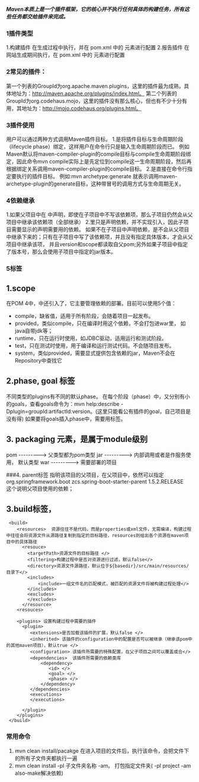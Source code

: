 ##### Maven本质上是一个插件框架，它的核心并不执行任何具体的构建任务，所有这些任务都交给插件来完成。

### 1插件类型
1.构建插件	在生成过程中执行，并在 pom.xml 中的<build/> 元素进行配置
2.报告插件	在网站生成期间执行，在 pom.xml 中的 <reporting/> 元素进行配置

### 2常见的插件：
第一个列表的GroupId为org.apache.maven.plugins，这里的插件最为成熟，具体地址为：http://maven.apache.org/plugins/index.html。
第二个列表的GroupId为org.codehaus.mojo，这里的插件没有那么核心，但也有不少十分有用，其地址为：http://mojo.codehaus.org/plugins.html。

### 3插件使用
用户可以通过两种方式调用Maven插件目标。
1.是将插件目标与生命周期阶段（lifecycle phase）绑定，这样用户在命令行只是输入生命周期阶段而已。
例如Maven默认将maven-compiler-plugin的compile目标与compile生命周期阶段绑定，因此命令mvn compile实际上是先定位到compile这一生命周期阶段，然后再根据绑定关系调用maven-compiler-plugin的compile目标。
2.是直接在命令行指定要执行的插件目标。
例如:mvn archetype:generate 就表示调用maven-archetype-plugin的generate目标，这种带冒号的调用方式与生命周期无关。

### 4依赖继承
1.如果父项目中在<dependencies> 中声明，即使在子项目中不写该依赖项，那么子项目仍然会从父项目中继承该依赖项（全部继承）
2.<dependencyManagement>里只是声明依赖，并不实现引入，因此子项目需要显示的声明需要用的依赖。
如果不在子项目中声明依赖，是不会从父项目中继承下来的；只有在子项目中写了该依赖项，并且没有指定具体版本，才会从父项目中继承该项，
并且version和scope都读取自父pom;另外如果子项目中指定了版本号，那么会使用子项目中指定的jar版本。

### 5标签
## 1.scope
在POM 4中，<dependency>中还引入了<scope>，它主要管理依赖的部署。目前<scope>可以使用5个值： 
* compile，缺省值，适用于所有阶段，会随着项目一起发布。 
* provided，类似compile，只在编译时用这个依赖，不会打包进war里， 如java自带jdk等； 
* runtime，只在运行时使用，如JDBC驱动，适用运行和测试阶段。 
* test，只在测试时使用，用于编译和运行测试代码。不会随项目发布。 
* system，类似provided，需要显式提供包含依赖的jar，Maven不会在Repository中查找它

## 2.phase, goal 标签
不同类型的plugins有不同的默认phase。
在每个阶段（phase）中，又分别有小的goals，查看goals命令为：mvn help:describe -Dplugin=groupId:artifactId:version。(这里只能看公有插件的goal，自己项目是没有得)
如果要将goals插入phase中，需要用<executions>标签。

## 3. packaging 元素，是属于module级别
<packaging>pom</packaging>   --------->   父类型都为pom类型
<packaging>jar</packaging>      --------->   内部调用或者是作服务使用， 默认类型
<packaging>war</packaging>    --------->   需要部署的项目

###4. parent标签
指明该项目的父项目，在父项目中，依然可以指定  
<parent>
		<groupId>org.springframework.boot</groupId>
		<artifactId>zcs.spring-boot-starter-parent</artifactId>
		<version>1.5.2.RELEASE</version>
		<relativePath/> <!-- lookup parent from repository -->
</parent>  
这个说明父项目使用的依赖；


## 3.build标签，
```
 <build>
    <resources>  资源往往不是代码，而是properties或xml文件，无需编译，构建过程中往往会将资源文件从源路径复制到指定的目标路径，resources则给出各个资源在maven项目中的具体路径
      <resouce>
        <targetPath>资源文件的目标路径 </>
        <filtering>构建过程中是否对资源进行过滤，默认false</>
        <directory>资源文件源路径，默认位于${basedir}/src/main/resources/目录下</>
        <includes>
            <include>一组文件名的匹配模式，被匹配的资源文件将被构建过程处理</>
        </includes>
        <excludes>
        </excludes>
      </resource>
    <resouces>
    
    <plugins> 设置构建过程中需要的插件
      <plugin>
         <extensions>是否加载该插件的扩展，默认false </>
         <inherited> 该插件的configuration中的配置是否可以被继承（继承该pom中的其他maven项目），默认true </>
         <configuration> 该插件所需要的特殊配置，在父子项目之间可以覆盖或合</>
         <dependencies>  该插件所需要的依赖类库
             <dependency>
                <id> </>
                <goal> </>
                <phase> </>
             </dependency>
         </dependencies>
         <executions>
         </executions>
      
      </plugin>
    </plugins>
 </build>
 ```

### 常用命令
1. mvn clean install/pacakge  在进入项目的文件后，执行该命令，会把文件下的所有子文件夹都执行一遍
2. mvn clean install -pl 子文件夹名称 -am。  打包指定文件夹( -pl project -am also-make解决依赖)